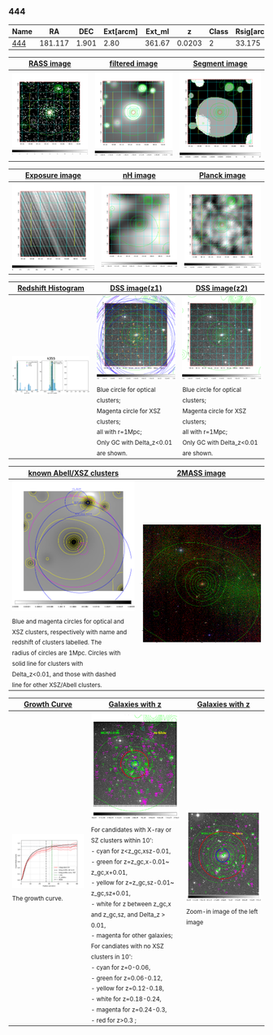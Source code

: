 <div STYLE="page-break-after: always;"></div>

### 444

|Name          |RA          |DEC      | Ext[arcm] | Ext_ml | z    | Class| Rsig[arcmin] | CRsig[c/s] | CR500[c/s] | R500[Mpc] |L500[erg/s]|F500[erg/s/cm^2]| M500[Msun]|Tx[keV]|beta|GC(XSZ,Delta_z<0.01)| GC(OPT,Delta_z<0.01)|GC|alias|
|--------------|------------|------------|---|---|-----------|--------|------|------|----|----|----|----|----|----|----|----|----|----|---|
|[444](script/444.md)     | 181.117       | 1.901       | 2.80    | 361.67   | 0.0203 | 2   | 33.175 |1.097 |1.063 |0.661 |1.771e+43 |1.898e-11 |8.358e+13 |1.929 |0.600 |MCXC, |N, |MCXC, |k355|

|[RASS image](../image/444/444_img.pdf)|[filtered image](../image/444/444_fil.pdf)|[Segment image](../image/444/444_seg.pdf)|
|-------------------|--------------------|-------------------|
| <img src="../image/444/444_img.png" width="300">  | <img src="../image/444/444_fil.png" width="300">   | <img src="../image/444/444_seg.png" width="300">  |

|[Exposure image](../image/444/444_mex.pdf)| [nH image](../image/444/444_nh.pdf)| [Planck image](../image/444/444_p.pdf)|
|-------------------|--------------------|-------------------|
|<img src="../image/444/444_mex.png" width="300">   | <img src="../image/444/444_nh.png" width="300">    | <img src="../image/444/444_p.png" width="300"> |

|[Redshift Histogram](../image/444/444_zg.pdf) | [DSS image(z1)](../image/444/444_dss_z1.pdf)      |  [DSS image(z2)](../image/444/444_dss_z2.pdf)    |
|-------------------|--------------------|-------------------|
|<img src="../image/444/444_zg.png" width="300"> |<img src="../image/444/444_dss_z1.png" width="300"> <sub><br>Blue circle for optical clusters; <br>Magenta circle for XSZ clusters; <br>all with r=1Mpc; <br>Only GC with Delta_z<0.01 are shown. </sub>| <img src="../image/444/444_dss_z2.png" width="300"><sub><br>Blue circle for optical clusters; <br>Magenta circle for XSZ clusters; <br>all with r=1Mpc; <br>Only GC with Delta_z<0.01 are shown. </sub> |

|[known Abell/XSZ clusters](../image/444/444_m.pdf) | [2MASS image](../image/444/444_2mass.pdf)      |
|-------------------|-------------------|
|<img src=../image/444/444_m.png width="300"> <sub><br>Blue and magenta circles for optical and <br>XSZ clusters, respectively with name and <br>redshift of clusters labelled. The <br>radius of circles are 1Mpc. Circles with <br>solid line for clusters with <br>Delta_z<0.01, and those with dashed <br>line for other XSZ/Abell clusters.        </sub>|<img src="../image/444/444_2mass.png" width="300">  |

|[Growth Curve](../image/444/444_gca_all.png) |[Galaxies with z](../image/444/444_opt_ned.pdf) |[Galaxies with z](../image/444/444_opt_ned_zoom.pdf) |
|-------------------|-------------------|-------------------|
| <img src="../image/444/444_gca_all.png" width="300"> <sub><br>The growth curve.</sub>| <img src=../image/444/444_opt_ned.png width="300"> <br><sub> For candidates with X-ray or SZ clusters within 10': <br> - cyan for z<z_gc,xsz-0.01, <br> - green for z=z_gc,x-0.01~ z_gc,x+0.01, <br> - yellow for z=z_gc,sz-0.01~ z_gc,sz+0.01, <br> - white for z between z_gc,x and z_gc,sz, and Delta_z > 0.01, <br> - magenta for other galaxies; <br>For candiates with no XSZ clusters in 10': <br> - cyan for z=0-0.06, <br> - green for z=0.06-0.12, <br> - yellow for z=0.12-0.18, <br> - white for z=0.18-0.24, <br> - magenta for z=0.24-0.3, <br> - red for z>0.3 ;  </sub>|<img src=../image/444/444_opt_ned_zoom.png width="300">  <br><sub> Zoom-in image of the left image</sub>|




